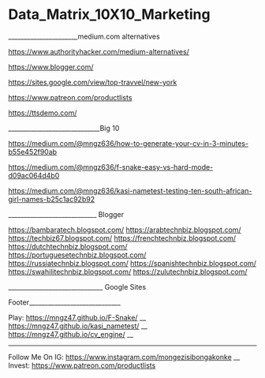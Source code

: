 # Data_Matrix_10X10_Marketing

______________________medium.com alternatives

https://www.authorityhacker.com/medium-alternatives/

https://www.blogger.com/

https://sites.google.com/view/top-travvel/new-york

https://www.patreon.com/productlists

https://ttsdemo.com/

_____________________________Big 10

https://medium.com/@mngz636/how-to-generate-your-cv-in-3-minutes-b55e452f90ab

https://medium.com/@mngz636/f-snake-easy-vs-hard-mode-d09ac064d4b0

https://medium.com/@mngz636/kasi-nametest-testing-ten-south-african-girl-names-b25c1ac92b92



____________________________    Blogger

https://bambaratech.blogspot.com/
https://arabtechnbiz.blogspot.com/
https://techbiz67.blogspot.com/
https://frenchtechnbiz.blogspot.com/
https://dutchtechnbiz.blogspot.com/
https://portuguesetechnbiz.blogspot.com/
https://russiatechnbiz.blogspot.com/
https://spanishtechnbiz.blogspot.com/
https://swahilitechnbiz.blogspot.com/
https://zulutechnbiz.blogspot.com/

______________________________  Google Sites




Footer_____________________________

Play:
https://mngz47.github.io/F-Snake/ __
https://mngz47.github.io/kasi_nametest/ __
https://mngz47.github.io/cv_engine/ __

________________

Follow Me On IG: https://www.instagram.com/mongezisibongakonke __
Invest: https://www.patreon.com/productlists 
